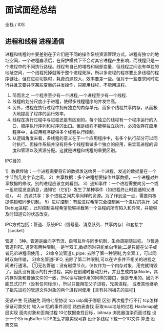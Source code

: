 # 面试面经总结
全栈 / IOS


## 进程和线程 进程通信

进程和线程的主要差别在于它们是不同的操作系统资源管理方式。进程有独立的地址空间，一个进程崩溃后，在保护模式下不会对其它进程产生影响，而线程只是一个进程中的不同执行路径。线程有自己的堆栈和局部变量，但线程之间没有单独的地址空间，一个线程死掉就等于整个进程死掉，所以多进程的程序要比多线程的程序健壮，但在进程切换时，耗费资源较大，效率要差一些。但对于一些要求同时进行并且又要共享某些变量的并发操作，只能用线程，不能用进程。

1. 简而言之,一个程序至少有一个进程,一个进程至少有一个线程.
2. 线程的划分尺度小于进程，使得多线程程序的并发性高。
3. 另外，进程在执行过程中拥有独立的内存单元，而多个线程共享内存，从而极大地提高了程序的运行效率。
4. 线程在执行过程中与进程还是有区别的。每个独立的线程有一个程序运行的入口、顺序执行序列和程序的出口。但是线程不能够独立执行，必须依存在应用程序中，由应用程序提供多个线程执行控制。
5. 从逻辑角度来看，多线程的意义在于一个应用程序中，有多个执行部分可以同时执行。但操作系统并没有将多个线程看做多个独立的应用，来实现进程的调度和管理以及资源分配。这就是进程和线程的重要区别。

IPC目的

1）数据传输：一个进程需要将它的数据发送给另一个进程，发送的数据量在一个字节到几兆字节之间。
2）共享数据：多个进程想要操作共享数据，一个进程对共享数据的修改，别的进程应该立刻看到。
3）通知事件：一个进程需要向另一个或一组进程发送消息，通知它（它们）发生了某种事件（如进程终止时要通知父进程）。
4）资源共享：多个进程之间共享同样的资源。为了作到这一点，需要内核提供锁和同步机制。
5）进程控制：有些进程希望完全控制另一个进程的执行（如Debug进程），此时控制进程希望能够拦截另一个进程的所有陷入和异常，并能够及时知道它的状态改变。

IPC方式包括：管道、系统IPC（信号量、消息队列、共享内存）和套接字（socket）

管道：
3种。管道是面向字节流，自带互斥与同步机制，生命周期随进程。 
1)普通管道PIPE, 通常有两种限制,一是半双工,数据同时只能单向传输;二是只能在父子或者兄弟进程间使用.，
2)命令流管道s_pipe: 去除了第一种限制,为全双工，可以同时双向传输，
3)命名管道FIFO, 去除了第二种限制,可以在许多并不相关的进程之间进行通讯。
①无名管道：没有磁盘节点，仅仅作为一个内存对象，用完就销毁了。因此没有显示的打开过程，实际在创建时自动打开，并且生成内存iNode，其内存对象和普通文件的一致，所以读写操作用的同样的接口，但是专用的。因为不能显式打开（没有任何标示），所以只能用在父子进程，兄弟进程， 或者其他继承了祖先进程的管道文件对象的两个进程间使用【具有共同祖先的进程】

死锁产生 死锁避免
网络七层协议
tcp udp属于哪层 区别
两次握手行不行
tcp怎样保证可靠交付
输入url后的事件流程
路由表查找
获取mac地址的过程
Hashmap底层实现
面向对象和面向过程
10亿数据查找目标，bitmap
浏览器渲染页面过程
设计一个StringBuffer
UDP怎么才能实现可靠
设计多线程下载一个1G文件
算法:股票交易 
